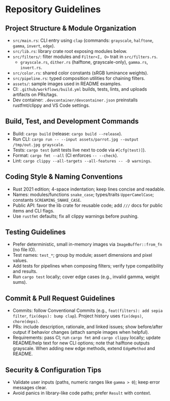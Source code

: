 # Repository Guidelines

## Project Structure & Module Organization
- `src/main.rs`: CLI entry using `clap` (commands: `grayscale`, `halftone`, `gamma`, `invert`, `edge`).
- `src/lib.rs`: library crate root exposing modules below.
- `src/filters/`: filter modules and `Filter<I, O>` trait in `src/filters.rs`.
  - `grayscale.rs`, `dither.rs` (halftone, grayscale-only), `gamma.rs`, `invert.rs`.
- `src/color.rs`: shared color constants (sRGB luminance weights).
- `src/pipeline.rs`: typed composition utilities for chaining filters.
- `assets/`: sample images used in README examples.
- CI: `.github/workflows/build.yml` builds, tests, lints, and uploads artifacts on PRs/tags.
- Dev container: `.devcontainer/devcontainer.json` preinstalls rustfmt/clippy and VS Code settings.

## Build, Test, and Development Commands
- Build: `cargo build` (release: `cargo build --release`).
- Run CLI: `cargo run -- --input assets/parrot.jpg --output /tmp/out.jpg grayscale`.
- Tests: `cargo test` (unit tests live next to code via `#[cfg(test)]`).
- Format: `cargo fmt --all` (CI enforces `-- --check`).
- Lint: `cargo clippy --all-targets --all-features -- -D warnings`.

## Coding Style & Naming Conventions
- Rust 2021 edition; 4-space indentation; keep lines concise and readable.
- Names: modules/functions `snake_case`; types/traits `UpperCamelCase`; constants `SCREAMING_SNAKE_CASE`.
- Public API: favor the lib crate for reusable code; add `///` docs for public items and CLI flags.
- Use `rustfmt` defaults; fix all clippy warnings before pushing.

## Testing Guidelines
- Prefer deterministic, small in-memory images via `ImageBuffer::from_fn` (no file IO).
- Test names: `test_*`; group by module; assert dimensions and pixel values.
- Add tests for pipelines when composing filters; verify type compatibility and results.
- Run `cargo test` locally; cover edge cases (e.g., invalid gamma, weight sums).

## Commit & Pull Request Guidelines
- Commits: follow Conventional Commits (e.g., `feat(filters): add sepia filter`, `fix(deps): bump clap`). Project history uses `fix(deps)`, `chore(deps)`.
- PRs: include description, rationale, and linked issues; show before/after output if behavior changes (attach sample images when helpful).
- Requirements: pass CI; run `cargo fmt` and `cargo clippy` locally; update README/help text for new CLI options; note that halftone outputs grayscale. When adding new edge methods, extend `EdgeMethod` and README.

## Security & Configuration Tips
- Validate user inputs (paths, numeric ranges like `gamma > 0`); keep error messages clear.
- Avoid panics in library-like code paths; prefer `Result` with context.
